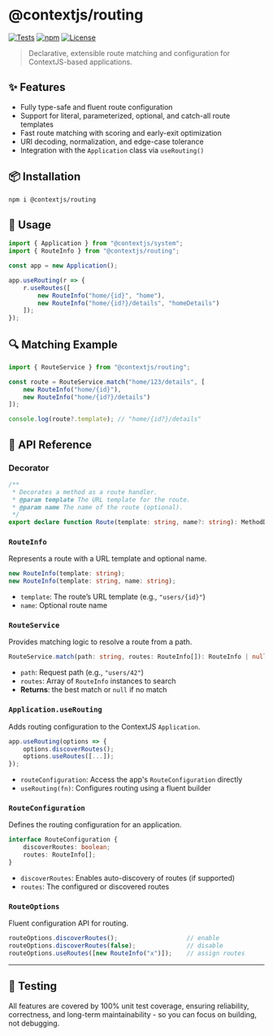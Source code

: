 # @contextjs/routing

[![Tests](https://github.com/contextjs/context/actions/workflows/tests.yaml/badge.svg?branch=main)](https://github.com/contextjs/context/actions/workflows/tests.yaml)
[![npm](https://badgen.net/npm/v/@contextjs/routing?cache=300)](https://www.npmjs.com/package/@contextjs/routing)
[![License](https://badgen.net/static/license/MIT)](https://github.com/contextjs/context/blob/main/LICENSE)

> Declarative, extensible route matching and configuration for ContextJS-based applications.

## ✨ Features

- Fully type-safe and fluent route configuration
- Support for literal, parameterized, optional, and catch-all route templates
- Fast route matching with scoring and early-exit optimization
- URI decoding, normalization, and edge-case tolerance
- Integration with the `Application` class via `useRouting()`

## 📦 Installation

```bash
npm i @contextjs/routing
```

## 🚀 Usage

```ts
import { Application } from "@contextjs/system";
import { RouteInfo } from "@contextjs/routing";

const app = new Application();

app.useRouting(r => {
    r.useRoutes([
        new RouteInfo("home/{id}", "home"),
        new RouteInfo("home/{id?}/details", "homeDetails")
    ]);
});
```

## 🔍 Matching Example

```ts
import { RouteService } from "@contextjs/routing";

const route = RouteService.match("home/123/details", [
    new RouteInfo("home/{id}"),
    new RouteInfo("home/{id?}/details")
]);

console.log(route?.template); // "home/{id?}/details"
```

## 📘 API Reference

### Decorator

```ts
/**
 * Decorates a method as a route handler.
 * @param template The URL template for the route.
 * @param name The name of the route (optional).
 */
export declare function Route(template: string, name?: string): MethodDecorator;
```

### `RouteInfo`

Represents a route with a URL template and optional name.

```ts
new RouteInfo(template: string);
new RouteInfo(template: string, name: string);
```

- `template`: The route’s URL template (e.g., `"users/{id}"`)
- `name`: Optional route name

### `RouteService`

Provides matching logic to resolve a route from a path.

```ts
RouteService.match(path: string, routes: RouteInfo[]): RouteInfo | null
```

- `path`: Request path (e.g., `"users/42"`)
- `routes`: Array of `RouteInfo` instances to search
- **Returns**: the best match or `null` if no match

### `Application.useRouting`

Adds routing configuration to the ContextJS `Application`.

```ts
app.useRouting(options => {
    options.discoverRoutes();
    options.useRoutes([...]);
});
```

- `routeConfiguration`: Access the app's `RouteConfiguration` directly
- `useRouting(fn)`: Configures routing using a fluent builder

### `RouteConfiguration`

Defines the routing configuration for an application.

```ts
interface RouteConfiguration {
    discoverRoutes: boolean;
    routes: RouteInfo[];
}
```

- `discoverRoutes`: Enables auto-discovery of routes (if supported)
- `routes`: The configured or discovered routes

### `RouteOptions`

Fluent configuration API for routing.

```ts
routeOptions.discoverRoutes();                   // enable
routeOptions.discoverRoutes(false);              // disable
routeOptions.useRoutes([new RouteInfo("x")]);    // assign routes
```

---

## 🧪 Testing

All features are covered by 100% unit test coverage, ensuring reliability, correctness, and long-term maintainability - so you can focus on building, not debugging.